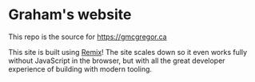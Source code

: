 # Graham's website

This repo is the source for https://gmcgregor.ca

This site is built using [Remix][]! The site scales down so it even works fully
without JavaScript in the browser, but with all the great developer experience
of building with modern tooling.

[remix]: https://remix.run/
